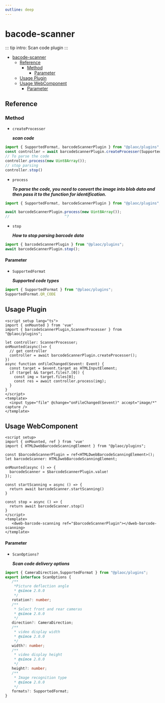 ```yaml
---
outline: deep
---
```


# bacode-scanner

<Badges name="@plaoc/plugins" />

::: tip intro:
Scan code plugin
:::

- [bacode-scanner](#bacode-scanner)
  - [Reference](#reference)
    - [Method](#method)
      - [Parameter](#parameter)
  - [Usage Plugin](#usage-plugin)
  - [Usage WebComponent](#usage-webcomponent)
      - [Parameter](#parameter-1)

## Reference

### Method

- `createProcesser`
  
  **_scan code_**

```ts twoslash
import { SupportedFormat, barcodeScannerPlugin } from "@plaoc/plugins";
const controller = await barcodeScannerPlugin.createProcesser(SupportedFormat.QR_CODE);
// To parse the code
controller.process(new Uint8Array());
// stop parsing
controller.stop()

```

- `process`

  **_To parse the code, you need to convert the image into blob data and then pass it to the function for identification._**

```ts twoslash
import { SupportedFormat, barcodeScannerPlugin } from "@plaoc/plugins";

await barcodeScannerPlugin.process(new Uint8Array());
//                         ^?
```

- `stop`

  **_How to stop parsing barcode data_**

```ts twoslash
import { barcodeScannerPlugin } from "@plaoc/plugins";
await barcodeScannerPlugin.stop();
```

#### Parameter
- `SupportedFormat`

  **_Supported code types_**

```ts twoslash
import { SupportedFormat } from "@plaoc/plugins";
SupportedFormat.QR_CODE
```

## Usage Plugin

```vue twoslash
<script setup lang="ts">
import { onMounted } from 'vue'
import { barcodeScannerPlugin,ScannerProcesser } from "@plaoc/plugins";

let controller: ScannerProcesser;
onMounted(async()=> {
  // get controller
  controller = await barcodeScannerPlugin.createProcesser();
})
async function onFileChanged($event: Event) {
  const target = $event.target as HTMLInputElement;
  if (target && target.files?.[0]) {
    const img = target.files[0];
    const res = await controller.process(img);
  }
}
</script>
<template>
  <input type="file" @change="onFileChanged($event)" accept="image/*" capture />
</template>
```
## Usage WebComponent

```vue
<script setup>
import { onMounted, ref } from 'vue'
import { HTMLDwebBarcodeScanningElement } from "@plaoc/plugins";

const $barcodeScannerPlugin = ref<HTMLDwebBarcodeScanningElement>();
let barcodeScanner: HTMLDwebBarcodeScanningElement;

onMounted(async () => {
  barcodeScanner = $barcodeScannerPlugin.value!
});

const startScanning = async () => {
  return await barcodeScanner.startScanning()
}

const stop = async () => {
  return await barcodeScanner.stop()
}
</script>
<template>
   <dweb-barcode-scanning ref="$barcodeScannerPlugin"></dweb-barcode-scanning>
</template>
```

#### Parameter
- `ScanOptions?`

   **_Scan code delivery options_**

```ts twoslash
import { CameraDirection,SupportedFormat } from "@plaoc/plugins";
export interface ScanOptions {
   /**
    *Picture deflection angle
    * @since 2.0.0
    */
   rotation?: number;
   /**
    * Select front and rear cameras
    * @since 2.0.0
    */
   direction?: CameraDirection;
   /**
    * video display width
    * @since 2.0.0
    */
   width?: number;
   /**
    * video display height
    * @since 2.0.0
    */
   height?: number;
   /**
    * Image recognition type
    * @since 2.0.0
    */
   formats?: SupportedFormat;
}